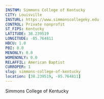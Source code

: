 ```yaml
---
INSTNM: Simmons College of Kentucky
CITY: Louisville
INSTURL: https://www.simmonscollegeky.edu
CONTROL: Private nonprofit
ST_FIPS: Kentucky
LATITUDE: 38.239519
LONGITUDE: -85.764811
HBCU: 1.0
PBI: 0.0
MENONLY: 0.0
WOMENONLY: 0.0
RELAFFIL: American Baptist
CURROPER: 1
slug: simmons-college-of-kentucky
location: [38.239519, -85.764811]
---
```

Simmons College of Kentucky